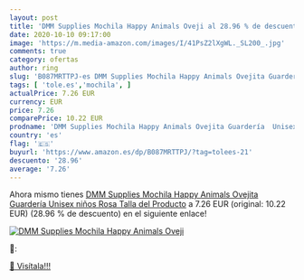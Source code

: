 ```yaml
---
layout: post
title: 'DMM Supplies Mochila Happy Animals Oveji al 28.96 % de descuento'
date: 2020-10-10 09:17:00
image: 'https://m.media-amazon.com/images/I/41PsZ2lXgWL._SL200_.jpg'
comments: true
category: ofertas
author: ring
slug: 'B087MRTTPJ-es DMM Supplies Mochila Happy Animals Ovejita Guardería...'
tags: [ 'tole.es','mochila', ]
actualPrice: 7.26 EUR
currency: EUR
price: 7.26
comparePrice: 10.22 EUR
prodname: 'DMM Supplies Mochila Happy Animals Ovejita Guardería  Unisex niños  Rosa  Talla del Producto'
country: 'es'
flag: '🇪🇸'
buyurl: 'https://www.amazon.es/dp/B087MRTTPJ/?tag=tolees-21'
descuento: '28.96'
average: '7.26'
---
```


Ahora mismo tienes [DMM Supplies Mochila Happy Animals Ovejita Guardería  Unisex niños  Rosa  Talla del Producto](https://www.amazon.es/dp/B087MRTTPJ/?tag=tolees-21) a 7.26 EUR (original: 10.22 EUR) (28.96 %  de descuento) en el siguiente enlace!

[![DMM Supplies Mochila Happy Animals Oveji](https://m.media-amazon.com/images/I/41PsZ2lXgWL._SL200_.jpg)](https://www.amazon.es/dp/B087MRTTPJ/?tag=tolees-21)

🔎:


[🛒 Visítala!!!](https://www.amazon.es/dp/B087MRTTPJ/?tag=tolees-21)
